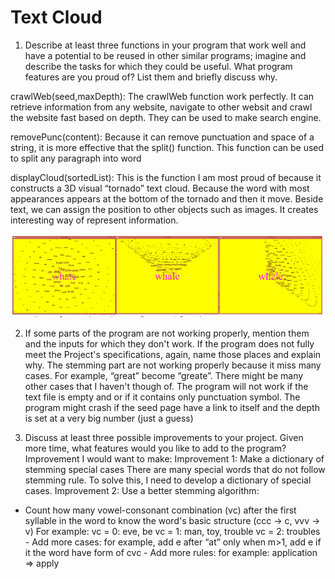 # Text Cloud

1. Describe at least three functions in your program that work well and have a potential to be reused in other similar programs; imagine and describe the tasks for which they could be useful. What program features are you proud of? List them and briefly discuss why. 

crawlWeb(seed,maxDepth): The crawlWeb function work perfectly. It can retrieve information from any website, navigate to other websit and crawl the website fast based on depth. They can be used to make search engine. 

removePunc(content): Because it can remove punctuation and space of a string, it is more effective that the split() function. This function can be used to split any paragraph into word 

displayCloud(sortedList): This is the function I am most proud of because it constructs a 3D visual “tornado” text cloud. Because the word with most appearances appears at the bottom of the tornado and then it move. Beside text, we can assign the position to other objects such as images. It creates interesting way of represent information. 

![alt text](https://github.com/hth003/textcloud/blob/master/output_txt_cloud.PNG)

2. If some parts of the program are not working properly, mention them and the inputs for which they don't work. If the program does not fully meet the Project's specifications, again, name those places and explain why. 
The stemming part are not working properly because it miss many cases. For example, “great” become “greate”. There might be many other cases that I haven't though of. 
The program will not work if the text file is empty and or if it contains only punctuation symbol. 
The program might crash if the seed page have a link to itself and the depth is set at a very big number (just a guess) 

3. Discuss at least three possible improvements to your project. Given more time, what features would you like to add to the program? 
Improvement I would want to make: 
Improvement 1: Make a dictionary of stemming special cases 
There are many special words that do not follow stemming rule. To solve this, I need to develop a dictionary of special cases. 
Improvement 2: Use a better stemming algorithm: 
- Count how many vowel-consonant combination (vc) after the first syllable in the word to know the word's basic structure (ccc → c, vvv → v) For example: vc = 0: eve, be vc = 1: man, toy, trouble vc = 2: troubles - Add more cases: for example, add e after “at” only when m>1, add e if it the word have form of cvc - Add more rules: for example: application => apply 
